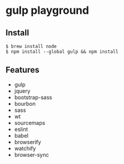 gulp playground
===============

Install
---------------

```
$ brew install node
$ npm install --global gulp && npm install
```

Features
--------

* gulp
* jquery
* bootstrap-sass
* bourbon
* sass
* wt
* sourcemaps
* eslint
* babel
* browserify
* watchify
* browser-sync
